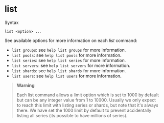 list
====

Syntax

	list <option> ...

See available options for more information on each *list* command:

- `list groups`: see `help list groups` for more information.
- `list pools`: see `help list pools` for more information.
- `list series`: see `help list series` for more information.
- `list servers`: see `help list servers` for more information.
- `list shards`: see `help list shards` for more information.
- `list users`: see `help list users` for more information.


>**Warning**
>
>Each list command allows a limit option which is set to 1000 by default but
>can be any integer value from 1 to 10000. Usually we only expect to reach this
>limit with listing series or shards, but note that it's always there. We have
>set the 1000 limit by default to prevent accidentally listing all series
>(its possible to have millions of series).
